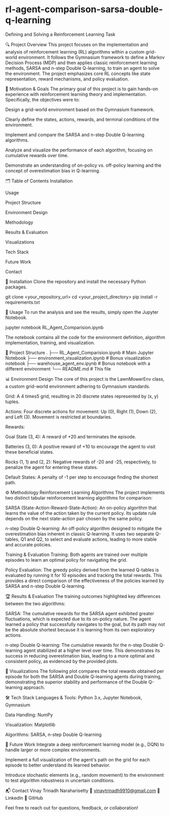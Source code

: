 # rl-agent-comparison-sarsa-double-q-learning

Defining and Solving a Reinforcement Learning Task

🔍 Project Overview
This project focuses on the implementation and analysis of reinforcement learning (RL) algorithms within a custom grid-world environment. It follows the Gymnasium framework to define a Markov Decision Process (MDP) and then applies classic reinforcement learning methods, SARSA and n-step Double Q-learning, to train an agent to solve the environment. The project emphasizes core RL concepts like state representation, reward mechanisms, and policy evaluation.

🎯 Motivation & Goals
The primary goal of this project is to gain hands-on experience with reinforcement learning theory and implementation. Specifically, the objectives were to:

Design a grid-world environment based on the Gymnasium framework.

Clearly define the states, actions, rewards, and terminal conditions of the environment.

Implement and compare the SARSA and n-step Double Q-learning algorithms.

Analyze and visualize the performance of each algorithm, focusing on cumulative rewards over time.

Demonstrate an understanding of on-policy vs. off-policy learning and the concept of overestimation bias in Q-learning.

🗂 Table of Contents
Installation

Usage

Project Structure

Environment Design

Methodology

Results & Evaluation

Visualizations

Tech Stack

Future Work

Contact

🔧 Installation
Clone the repository and install the necessary Python packages.

git clone <your_repository_url>
cd <your_project_directory>
pip install -r requirements.txt

🚀 Usage
To run the analysis and see the results, simply open the Jupyter Notebook.

jupyter notebook RL_Agent_Comparision.ipynb

The notebook contains all the code for the environment definition, algorithm implementation, training, and visualization.

📁 Project Structure
.
├── RL_Agent_Comparision.ipynb   # Main Jupyter Notebook
├── environment_visualization.ipynb # Bonus visualization notebook
├── warehouse_agent_env.ipynb     # Bonus notebook with a different environment
└── README.md                                    # This file

📊 Environment Design
The core of this project is the LawnMowerEnv class, a custom grid-world environment adhering to Gymnasium standards.

Grid: A 4
times5 grid, resulting in 20 discrete states represented by (x, y) tuples.

Actions: Four discrete actions for movement: Up (0), Right (1), Down (2), and Left (3). Movement is restricted at boundaries.

Rewards:

Goal State (3, 4): A reward of +20 and terminates the episode.

Batteries (3, 0): A positive reward of +10 to encourage the agent to visit these beneficial states.

Rocks (1, 1) and (2, 2): Negative rewards of -20 and -25, respectively, to penalize the agent for entering these states.

Default States: A penalty of -1 per step to encourage finding the shortest path.

⚙️ Methodology
Reinforcement Learning Algorithms
The project implements two distinct tabular reinforcement learning algorithms for comparison:

SARSA (State-Action-Reward-State-Action): An on-policy algorithm that learns the value of the action taken by the current policy. Its update rule depends on the next state-action pair chosen by the same policy.

n-step Double Q-learning: An off-policy algorithm designed to mitigate the overestimation bias inherent in classic Q-learning. It uses two separate Q-tables, Q1 and Q2, to select and evaluate actions, leading to more stable and accurate policies.

Training & Evaluation
Training: Both agents are trained over multiple episodes to learn an optimal policy for navigating the grid.

Policy Evaluation: The greedy policy derived from the learned Q-tables is evaluated by running it for 10 episodes and tracking the total rewards. This provides a direct comparison of the effectiveness of the policies learned by SARSA and n-step Double Q-learning.

🏆 Results & Evaluation
The training outcomes highlighted key differences between the two algorithms:

SARSA: The cumulative rewards for the SARSA agent exhibited greater fluctuations, which is expected due to its on-policy nature. The agent learned a policy that successfully navigates to the goal, but its path may not be the absolute shortest because it is learning from its own exploratory actions.

n-step Double Q-learning: The cumulative rewards for the n-step Double Q-learning agent stabilized at a higher level over time. This demonstrates its success in reducing overestimation bias, leading to a more optimal and consistent policy, as evidenced by the provided plots.

📸 Visualizations
The following plot compares the total rewards obtained per episode for both the SARSA and Double Q-learning agents during training, demonstrating the superior stability and performance of the Double Q-learning approach.

🛠 Tech Stack
Languages & Tools: Python 3.x, Jupyter Notebook, Gymnasium

Data Handling: NumPy

Visualization: Matplotlib

Algorithms: SARSA, n-step Double Q-learning

🌱 Future Work
Integrate a deep reinforcement learning model (e.g., DQN) to handle larger or more complex environments.

Implement a full visualization of the agent's path on the grid for each episode to better understand its learned behavior.

Introduce stochastic elements (e.g., random movement) to the environment to test algorithm robustness in uncertain conditions.

📬 Contact
Vinay Trinadh Naraharisetty
📧 vinaytrinadh9910@gmail.com
🔗 LinkedIn
🔗 GitHub

Feel free to reach out for questions, feedback, or collaboration!